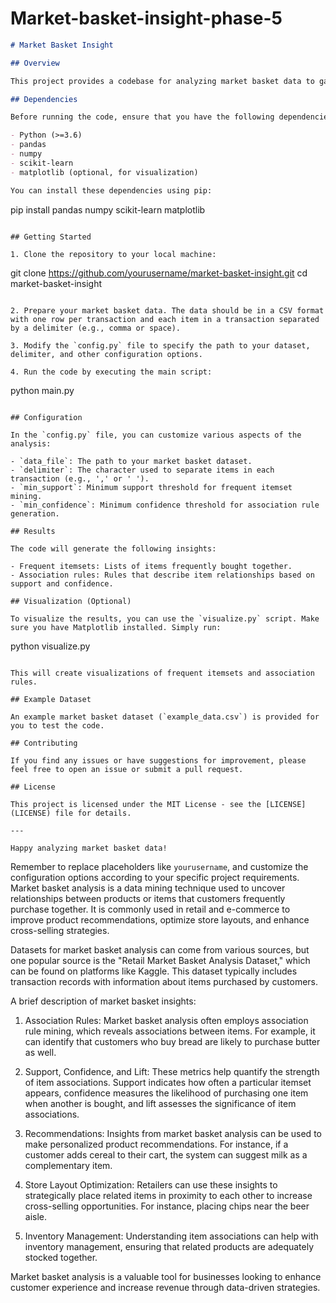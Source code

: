 # Market-basket-insight-phase-5

```markdown
# Market Basket Insight

## Overview

This project provides a codebase for analyzing market basket data to gain insights into customer purchasing patterns. It allows you to identify frequently co-occurring items in customers' shopping baskets, which can be valuable for various business applications, such as product recommendations, inventory management, and marketing strategies.

## Dependencies

Before running the code, ensure that you have the following dependencies installed:

- Python (>=3.6)
- pandas
- numpy
- scikit-learn
- matplotlib (optional, for visualization)

You can install these dependencies using pip:

```
pip install pandas numpy scikit-learn matplotlib
```

## Getting Started

1. Clone the repository to your local machine:

```
git clone https://github.com/yourusername/market-basket-insight.git
cd market-basket-insight
```

2. Prepare your market basket data. The data should be in a CSV format with one row per transaction and each item in a transaction separated by a delimiter (e.g., comma or space).

3. Modify the `config.py` file to specify the path to your dataset, delimiter, and other configuration options.

4. Run the code by executing the main script:

```
python main.py
```

## Configuration

In the `config.py` file, you can customize various aspects of the analysis:

- `data_file`: The path to your market basket dataset.
- `delimiter`: The character used to separate items in each transaction (e.g., ',' or ' ').
- `min_support`: Minimum support threshold for frequent itemset mining.
- `min_confidence`: Minimum confidence threshold for association rule generation.

## Results

The code will generate the following insights:

- Frequent itemsets: Lists of items frequently bought together.
- Association rules: Rules that describe item relationships based on support and confidence.

## Visualization (Optional)

To visualize the results, you can use the `visualize.py` script. Make sure you have Matplotlib installed. Simply run:

```
python visualize.py
```

This will create visualizations of frequent itemsets and association rules.

## Example Dataset

An example market basket dataset (`example_data.csv`) is provided for you to test the code.

## Contributing

If you find any issues or have suggestions for improvement, please feel free to open an issue or submit a pull request.

## License

This project is licensed under the MIT License - see the [LICENSE](LICENSE) file for details.

---

Happy analyzing market basket data!
```

Remember to replace placeholders like `yourusername`, and customize the configuration options according to your specific project requirements.
Market basket analysis is a data mining technique used to uncover relationships between products or items that customers frequently purchase together. It is commonly used in retail and e-commerce to improve product recommendations, optimize store layouts, and enhance cross-selling strategies.

Datasets for market basket analysis can come from various sources, but one popular source is the "Retail Market Basket Analysis Dataset," which can be found on platforms like Kaggle. This dataset typically includes transaction records with information about items purchased by customers.

A brief description of market basket insights:

1. Association Rules: Market basket analysis often employs association rule mining, which reveals associations between items. For example, it can identify that customers who buy bread are likely to purchase butter as well.

2. Support, Confidence, and Lift: These metrics help quantify the strength of item associations. Support indicates how often a particular itemset appears, confidence measures the likelihood of purchasing one item when another is bought, and lift assesses the significance of item associations.

3. Recommendations: Insights from market basket analysis can be used to make personalized product recommendations. For instance, if a customer adds cereal to their cart, the system can suggest milk as a complementary item.

4. Store Layout Optimization: Retailers can use these insights to strategically place related items in proximity to each other to increase cross-selling opportunities. For instance, placing chips near the beer aisle.

5. Inventory Management: Understanding item associations can help with inventory management, ensuring that related products are adequately stocked together.

Market basket analysis is a valuable tool for businesses looking to enhance customer experience and increase revenue through data-driven strategies.
